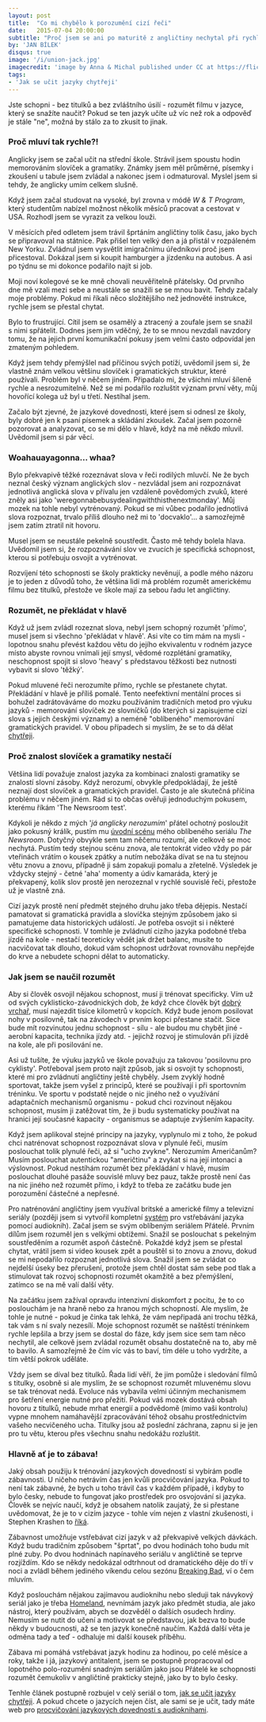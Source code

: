 ```yaml
---
layout: post
title:  "Co mi chybělo k porozumění cizí řeči"
date:   2015-07-04 20:00:00
subtitle: "Proč jsem se ani po maturitě z angličtiny nechytal při rychlému hovoru Američanů a jak jsem se naučil rozumět bez překládání v hlavě."
by: 'JAN BÍLEK'
disqus: true
image: '/i/union-jack.jpg'
imagecredit: 'image by Anna & Michal published under CC at https://flic.kr/p/n9pZ5'
tags:
- 'Jak se učit jazyky chytřeji'
---
```

Jste schopni - bez titulků a bez zvláštního úsilí - rozumět filmu v jazyce, který se snažíte naučit? Pokud se ten jazyk učíte už víc než rok a odpověď je stále "ne", možná by stálo za to zkusit to jinak.

<h3>Proč mluví tak rychle?!</h3>

Anglicky jsem se začal učit na střední škole. Strávil jsem spoustu hodin memorováním slovíček a gramatiky. Známky jsem měl průměrné, písemky i zkoušení u tabule jsem zvládal a nakonec jsem i odmaturoval. Myslel jsem si tehdy, že anglicky umím celkem slušně.

Když jsem začal studovat na vysoké, byl zrovna v módě <em>W & T Program</em>, který studentům nabízel možnost několik měsíců pracovat a cestovat v USA. Rozhodl jsem se vyrazit za velkou louži.

V měsících před odletem jsem trávil šprtáním angličtiny tolik času, jako bych se připravoval na státnice. Pak přišel ten velký den a já přistál v rozpáleném New Yorku. Zvládnul jsem vysvětlit imigračnímu úředníkovi proč jsem přicestoval. Dokázal jsem si koupit hamburger a jízdenku na autobus. A asi po týdnu se mi dokonce podařilo najít si job.

Moji noví kolegové se ke mně chovali neuvěřitelně přátelsky. Od prvního dne mě vzali mezi sebe a neustále se snažili se se mnou bavit. Tehdy začaly moje problémy. Pokud mi říkali něco složitějšího než jednověté instrukce, rychle jsem se přestal chytat.

Bylo to frustrující. Cítil jsem se osamělý a ztracený a zoufale jsem se snažil s nimi spřátelit. Dodnes jsem jim vděčný, že to se mnou nevzdali navzdory tomu, že na jejich první komunikační pokusy jsem velmi často odpovídal jen zmateným pohledem.

Když jsem tehdy přemýšlel nad příčinou svých potíží, uvědomil jsem si, že vlastně znám velkou většinu slovíček i gramatických struktur, které používali. Problém byl v něčem jiném. Připadalo mi, že všichni mluví šíleně rychle a nesrozumitelně. Než se mi podařilo rozluštit význam první věty, můj hovořící kolega už byl u třetí. Nestíhal jsem.

Začalo být zjevné, že jazykové dovednosti, které jsem si odnesl ze školy, byly dobré jen k psaní písemek a skládání zkoušek. Začal jsem pozorně pozorovat a analyzovat, co se mi dělo v hlavě, když na mě někdo mluvil. Uvědomil jsem si pár věcí.

<h3>Woahauayagonna... whaa?</h3>
Bylo překvapivě těžké rozeznávat slova v řeči rodilých mluvčí. Ne že bych neznal český význam anglických slov - nezvládal jsem ani rozpoznávat jednotlivá anglická slova v přívalu jen vzdáleně povědomých zvuků, které zněly asi jako 'weregonnabebusydealingwiththisthenextmonday'. Můj mozek na tohle nebyl vytrénovaný. Pokud se mi vůbec podařilo jednotlivá slova rozpoznat, trvalo příliš dlouho než mi to 'docvaklo'... a samozřejmě jsem zatím ztratil nit hovoru. 

Musel jsem se neustále pekelně soustředit. Často mě tehdy bolela hlava. Uvědomil jsem si, že rozpoznávání slov ve zvucích je specifická schopnost, kterou si potřebuju osvojit a vytrénovat.

Rozvíjení této schopnosti se školy prakticky nevěnují, a podle mého názoru je to jeden z důvodů toho, že většina lidí má problém rozumět americkému filmu bez titulků, přestože ve škole mají za sebou řadu let angličtiny.

<h3>Rozumět, ne překládat v hlavě</h3>
Když už jsem zvládl rozeznat slova, nebyl jsem schopný rozumět 'přímo', musel jsem si všechno 'překládat v hlavě'. Asi víte co tím mám na mysli - lopotnou snahu převést každou větu do jejího ekvivalentu v rodném jazyce místo abyste rovnou vnímali její smysl, vědomé rozplétání gramatiky, neschopnost spojit si slovo 'heavy' s představou těžkosti bez nutnosti vybavit si slovo 'těžký'.

Pokud mluvené řeči nerozumíte přímo, rychle se přestanete chytat. Překládání v hlavě je  příliš pomalé. Tento neefektivní mentální proces si bohužel zadrátováváme do mozku používáním tradičních metod pro výuku jazyků - memorování slovíček ze slovníčků (do kterých si zapisujeme cizí slova s jejich českými významy) a neméně "oblíbeného" memorování gramatických pravidel. V obou případech si myslím, že se to dá dělat <a href="../jazyk-se-clovek-musi-ucit-chytre">chytřeji</a>.

<h3>Proč znalost slovíček a gramatiky nestačí</h3>
Většina lidí považuje znalost jazyka za kombinaci znalosti gramatiky se znalostí slovní zásoby. Když nerozumí, obvykle předpokládají, že ještě neznají dost slovíček a gramatických pravidel. Často je ale skutečná příčina problému v něčem jiném. Rád si to občas ověřuji jednoduchým pokusem, kterému říkám 'The Newsroom test'.

Kdykoli je někdo z mých '<i>já anglicky nerozumím</i>' přátel ochotný posloužit jako pokusný králík, pustím mu <a href="https://youtu.be/1zqOYBabXmA?t=3m10s" target="_blank">úvodní scénu</a> mého oblíbeného seriálu <em>The Newsroom</em>. Dotyčný obvykle sem tam něčemu rozumí, ale celkově se moc nechytá. Pustím tedy stejnou scénu znova, ale tentokrát video vždy po pár vteřinách vrátím o kousek zpátky a nutím nebožáka dívat se na tu stejnou větu znovu a znovu, případně ji sám zopakuji pomalu a zřetelně. Výsledek je vždycky stejný - četné 'aha' momenty a údiv kamaráda, který je překvapený, kolik slov prostě jen nerozeznal v rychlé souvislé řeči, přestože už je vlastně zná.

Cizí jazyk prostě není předmět stejného druhu jako třeba dějepis. Nestačí pamatovat si gramatická pravidla a slovíčka stejným způsobem jako si pamatujeme data historických událostí. Je potřeba osvojit si i některé specifické schopnosti. V tomhle je zvládnutí cizího jazyka podobné třeba jízdě na kole - nestačí teoreticky vědět jak držet balanc, musíte to nacvičovat tak dlouho, dokud vám schopnost udržovat rovnováhu nepřejde do krve a nebudete schopni dělat to automaticky.

<h3>Jak jsem se naučil rozumět</h3>
Aby si člověk osvojil nějakou schopnost, musí ji trénovat specificky. Vím už od svých cyklisticko-závodnických dob, že když chce člověk být <a href="https://en.wikipedia.org/wiki/File:Marco_Pantani,_1997.jpg#/media/File:Marco_Pantani,_1997.jpg">dobrý vrchař</a>, musí najezdit tisíce kilometrů v kopcích. Když bude jenom posilovat nohy v posilovně, tak na závodech v prvním kopci přestane stačit. Sice bude mít rozvinutou jednu schopnost - sílu - ale budou mu chybět jiné - aerobní kapacita, technika jízdy atd. - jejichž rozvoj je stimulován při jízdě na kole, ale při posilování ne.

Asi už tušíte, že výuku jazyků ve škole považuju za takovou 'posilovnu pro cyklisty'. Potřeboval jsem proto najít způsob, jak si osvojit ty schopnosti, které mi pro zvládnutí angličtiny ještě chyběly. Jsem zvyklý hodně sportovat, takže jsem vyšel z principů, které se používají i při sportovním tréninku. Ve sportu v podstatě nejde o nic jiného než o využívání adaptačních mechanismů organismu - pokud chci rozvinout nějakou schopnost, musím ji zatěžovat tím, že ji budu systematicky používat na hranici její současné kapacity - organismus se adaptuje zvýšením kapacity.

Když jsem aplikoval stejné principy na jazyky, vyplynulo mi z toho, že pokud chci natrénovat schopnost rozpoznávat slova v plynulé řeči, musím poslouchat tolik plynulé řeči, až si "ucho zvykne". Nerozumím Američanům? Musím poslouchat autentickou "američtinu" a zvykat si na její intonaci a výslovnost. Pokud nestíhám rozumět bez překládání v hlavě, musím poslouchat dlouhé pasáže souvislé mluvy bez pauz, takže prostě není čas na nic jiného než rozumět přímo, i když to třeba ze začátku bude jen porozumění částečné a nepřesné.

Pro natrénování angličtiny jsem využíval britské a americké filmy a televizní seriály (později jsem si vytvořil kompletní <a href="../jak-se-ucit-cizi-jazyky-pomoci-audioknih">systém</a> pro vstřebávání jazyka pomocí audioknih). Začal jsem se svým oblíbeným seriálem Přátelé. Prvním dílům jsem rozuměl jen s velkými obtížemi. Snažil se poslouchat s pekelným soustředěním a rozumět aspoň částečně. Pokaždé když jsem se přestal chytat, vrátil jsem si video kousek zpět a pouštěl si to znovu a znovu, dokud se mi nepodařilo rozpoznat jednotlivá slova. Snažil jsem se zvládat co nejdelší úseky bez přerušení, protože jsem chtěl dostat sám sebe pod tlak a stimulovat tak rozvoj schopnosti rozumět okamžitě a bez přemýšlení, zatímco se na mě valí další věty.

Na začátku jsem zažíval opravdu intenzivní diskomfort z pocitu, že to co poslouchám je na hraně nebo za hranou mých schopností. Ale myslím, že tohle je nutné - pokud je činka tak lehká, že vám nepřipadá ani trochu těžká, tak vám s ní svaly nezesílí. Moje schopnost rozumět se naštěstí tréninkem rychle lepšila a brzy jsem se dostal do fáze, kdy jsem sice sem tam něco nechytil, ale celkově jsem zvládal rozumět obsahu dostatečně na to, aby mě to bavilo. A samozřejmě že čím víc vás to baví, tím déle u toho vydržíte, a tím větší pokrok uděláte.

Vždy jsem se díval bez titulků. Řada lidí věří, že jim pomůže i sledování filmů s titulky, osobně si ale myslím, že se schopnost rozumět mluvenému slovu se tak trénovat nedá. Evoluce nás vybavila velmi účinným mechanismem pro šetření energie nutné pro přežití. Pokud váš mozek dostává obsah hovoru z titulků, nebude mrhat energií a podvědomě (mimo vaši kontrolu) vypne mnohem namáhavější zpracovávání téhož obsahu prostřednictvím vašeho necvičeného ucha. Titulky jsou až poslední záchrana, zapnu si je jen pro tu větu, kterou přes všechnu snahu nedokážu rozluštit.

<h3>Hlavně ať je to zábava!</h3>
Jaký obsah použiju k trénování jazykových dovedností si vybírám podle zábavnosti. U ničeho netrávím čas jen kvůli procvičování jazyka. Pokud to není tak zábavné, že bych u toho trávil čas v každém případě, i kdyby to bylo česky, nebude to fungovat jako prostředek pro osvojování si jazyka. Člověk se nejvíc naučí, když je obsahem natolik zaujatý, že si přestane uvědomovat, že je to v cizím jazyce - tohle vím nejen z vlastní zkušenosti, i Stephen Krashen to <a href="http://l2mastery.com/blog/linguistics-and-education/methods/stephen-krashen/">říká</a>.

Zábavnost umožňuje vstřebávat cizí jazyk v až překvapivě velkých dávkách. Když budu tradičním způsobem "šprtat", po dvou hodinách toho budu mít plné zuby. Po dvou hodninách napínavého seriálu v angličtině se teprve rozjíždím. Kdo se někdy nedokázal odtrhnout od dramatického děje do tří v noci a zvládl během jediného víkendu celou sezónu <a href="http://www.csfd.cz/film/237486-pernikovy-tata/">Breaking Bad</a>, ví o čem mluvím.

Když poslouchám nějakou zajímavou audioknihu nebo sleduji tak návykový seriál jako je třeba <a href="http://www.csfd.cz/film/291496-ve-jmenu-vlasti/">Homeland</a>, nevnímám jazyk jako předmět studia, ale jako nástroj, který používám, abych se dozvěděl o dalších osudech hrdiny. Nemusím se nutit do učení a motivovat se představou, jak bezva to bude někdy v budoucnosti, až se ten jazyk konečně naučím. Každá další věta je odměna tady a teď - odhaluje mi další kousek příběhu.

Zábava mi pomáhá vstřebávat jazyk hodinu za hodinou, po celé měsíce a roky, takže i já, jazykový antitalent, jsem se postupně propracoval od lopotného polo-rozumění snadným seriálům jako jsou Přátelé ke schopnosti rozumět čemukoliv v angličtině prakticky stejně, jako by to bylo česky.

<div class="teaser">
Tenhle článek postupně rozbujel v celý seriál o tom, <a href="../serialy/jak-se-ucit-jazyky-chytreji">jak se učit jazyky chytřeji</a>. A pokud chcete o jazycích nejen číst, ale sami se je učit, tady máte web pro <a href="https://understand.simplyeasy.cz/cesky.html">procvičování jazykových dovedností s audioknihami</a>.
</div>




